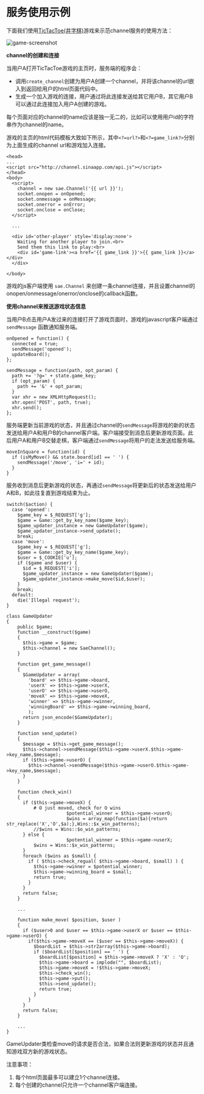 # 服务使用示例

下面我们使用[TicTacToe(井字棋)](http://zh.wikipedia.org/wiki/%E4%BA%95%E5%AD%97%E6%A3%8B)游戏来示范channel服务的使用方法：

![game-screenshot](https://github.com/sinacloud/sae-channel-examples/raw/master/python/screenshot.png)

**channel的创建和连接**

当用户A打开TicTacToe游戏的主页时，服务端的程序会：

+ 调用`create_channel`创建为用户A创建一个channel，并将该channel的url嵌入到返回给用户的html页面代码中。
+ 生成一个加入游戏的连接，用户通过将此连接发送给其它用户B，其它用户B可以通过此连接加入用户A创建的游戏。

每个页面对应的channel的name应该是独一无二的，比如可以使用用户id的字符串作为channel的name。

游戏的主页的html代码模板大致如下所示，其中`<?=url?>`和`<?=game_link?>`分别为上面生成的channel url和游戏加入连接。

    <head>
    ...
    <script src="http://channel.sinaapp.com/api.js"></script>
    </head>
    <body>
      <script>
        channel = new sae.Channel('{{ url }}');
        socket.onopen = onOpened;
        socket.onmessage = onMessage;
        socket.onerror = onError;
        socket.onclose = onClose;
      </script>

      ...

      <div id='other-player' style='display:none'>
        Waiting for another player to join.<br>
        Send them this link to play:<br>
        <div id='game-link'><a href='{{ game_link }}'>{{ game_link }}</a></div>
      </div>

    </body>

游戏的js客户端使用 `sae.Channel` 来创建一条channel连接，并且设置channel的onopen/onmessage/onerror/onclose的callback函数。

**使用channel来推送游戏状态信息**

当用户B点击用户A发过来的连接打开了游戏页面时，游戏的javascript客户端通过 `sendMessage` 函数通知服务端。

    onOpened = function() {
      connected = true;
      sendMessage('opened');
      updateBoard();
    };

    sendMessage = function(path, opt_param) {
      path += '?g=' + state.game_key;
      if (opt_param) {
        path += '&' + opt_param;
      }
      var xhr = new XMLHttpRequest();
      xhr.open('POST', path, true);
      xhr.send();
    };

服务端更新当前游戏的状态，并且通过channel的`sendMessage`将游戏的新的状态发送给用户A和用户B的channel客户端。客户端接受到消息后更新游戏页面。此后用户A和用户B交替走棋，客户端通过`sendMessage`将用户的走法发送给服务端。

    moveInSquare = function(id) {
      if (isMyMove() && state.board[id] == ' ') {
        sendMessage('/move', 'i=' + id);
      }
    }

服务收到消息后更新游戏的状态，再通过`sendMessage`将更新后的状态发送给用户A和B，如此往复直到游戏结束为止。

    switch($action) {
      case 'opened':
        $game_key = $_REQUEST['g'];
        $game = Game::get_by_key_name($game_key);
        $game_updater_instance = new GameUpdater($game);
        $game_updater_instance->send_update();
        break;
      case 'move':
        $game_key = $_REQUEST['g'];
        $game = Game::get_by_key_name($game_key);
        $user = $_COOKIE['u'];
        if ($game and $user) {
          $id = $_REQUEST['i'];
          $game_updater_instance = new GameUpdater($game);
          $game_updater_instance->make_move($id,$user);
        }
        break;
      default:
        die('Illegal request');
    }

    class GameUpdater
    {
        public $game;
        function __construct($game) 
        {
          $this->game = $game;
          $this->channel = new SaeChannel();
        }

        function get_game_message()
        {
          $GameUpdater = array(
            'board' => $this->game->board,
            'userX' => $this->game->userX,
            'userO' => $this->game->userO,
            'moveX' => $this->game->moveX,
            'winner' => $this->game->winner,
            'winningBoard' => $this->game->winning_board,
            );
          return json_encode($GameUpdater);
        }

        function send_update()
        {
          $message = $this->get_game_message();
          $this->channel->sendMessage($this->game->userX.$this->game->key_name,$message);
          if ($this->game->userO) {
            $this->channel->sendMessage($this->game->userO.$this->game->key_name,$message);
          }
        }

        function check_win()
        {
          if ($this->game->moveX) {
              # O just moved, check for O wins
                          $potential_winner = $this->game->userO;
                          $wins = array_map(function($a){return str_replace('X','O',$a);},Wins::$x_win_patterns);
              //$wins = Wins::$o_win_patterns;
          } else {
                          $potential_winner = $this->game->userX;
              $wins = Wins::$x_win_patterns;
          }
          foreach ($wins as $small) {
            if ( $this->check_regual( $this->game->board, $small) ) {
              $this->game->winner = $potential_winner;
              $this->game->winning_board = $small;
              return true;
            }
          }
          return false;
        }

        ...

        function make_move( $position, $user )
        {
          if ($user>0 and $user == $this->game->userX or $user == $this->game->userO) {
            if($this->game->moveX == ($user == $this->game->moveX)) {
              $boardList = $this->str2array($this->game->board);
              if ($boardList[$position] == ' ') {
                $boardList[$position] = $this->game->moveX ? 'X' : 'O';
                $this->game->board = implode("", $boardList);
                $this->game->moveX = !$this->game->moveX;
                $this->check_win();
                $this->game->put();
                $this->send_update();
                return true;          
              }
            }
          }
          return false; 
        }

        ...
    }

GameUpdater类检查move的请求是否合法，如果合法则更新游戏的状态并且通知游戏双方新的游戏状态。

注意事项：

1. 每个html页面最多可以建立1个channel连接。
2. 每个创建的channel只允许一个channel客户端连接。
